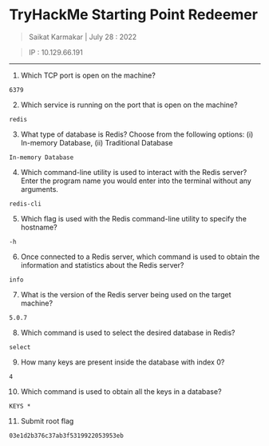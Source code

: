 # TryHackMe Starting Point Redeemer 

> Saikat Karmakar | July 28 : 2022

> IP : 10.129.66.191
---

1. Which TCP port is open on the machine? 
```
6379
```
2. Which service is running on the port that is open on the machine? 
```
redis
```
3.  What type of database is Redis? Choose from the following options: (i) In-memory Database, (ii) Traditional Database 
```
In-memory Database
```
4. Which command-line utility is used to interact with the Redis server? Enter the program name you would enter into the terminal without any arguments. 
```
redis-cli
```
5. Which flag is used with the Redis command-line utility to specify the hostname? 
```
-h
```
6. Once connected to a Redis server, which command is used to obtain the information and statistics about the Redis server? 
```
info
```
7. What is the version of the Redis server being used on the target machine? 
```
5.0.7
```
8. Which command is used to select the desired database in Redis? 
```
select
```
9. How many keys are present inside the database with index 0? 
```
4
```
10. Which command is used to obtain all the keys in a database? 
```
KEYS *
```
11. Submit root flag
```
03e1d2b376c37ab3f5319922053953eb
```